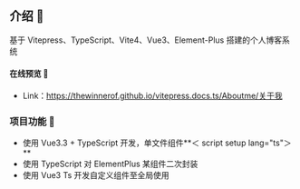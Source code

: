 ## 介绍 📖

基于 Vitepress、TypeScript、Vite4、Vue3、Element-Plus 搭建的个人博客系统


#### 在线预览 👀

- Link：https://thewinnerof.github.io/vitepress.docs.ts/Aboutme/关于我

### 项目功能 🔨

- 使用 Vue3.3 + TypeScript 开发，单文件组件**＜ script setup lang="ts"＞**
- 使用 TypeScript 对 ElementPlus 某组件二次封装
- 使用 Vue3 Ts 开发自定义组件至全局使用